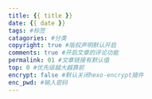 ```yaml
---
title: {{ title }}
date: {{ date }}
tags: #标签
catagories: #分类
copyright: true #版权声明默认开启
comments: true #开启文章的评论功能
permalink: 01 #文章链接有默认值
top: 0 #优先级越大越靠前
encrypt: false #默认关闭hexo-encrypt插件
enc_pwd: #输入密码 
---
```

